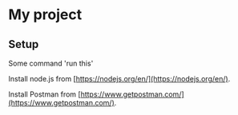 # My project

## Setup

Some command 'run this'

Install node.js from [https://nodejs.org/en/](https://nodejs.org/en/).

Install Postman from [https://www.getpostman.com/](https://www.getpostman.com/).
